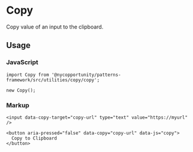 # Copy

Copy value of an input to the clipboard.

## Usage

### JavaScript

    import Copy from '@nycopportunity/patterns-framework/src/utilities/copy/copy';

    new Copy();

### Markup

    <input data-copy-target="copy-url" type="text" value="https://myurl" />

    <button aria-pressed="false" data-copy="copy-url" data-js="copy">
      Copy to Clipboard
    </button>